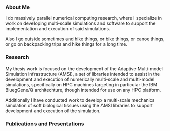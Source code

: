 ### About Me

I do massively parallel numerical computing research, where I specialize in work on developing multi-scale simulations and software to support the implementation and execution of said simulations.

Also I go outside sometimes and hike things, or bike things, or canoe things, or go on backpacking trips and hike things for a long time.

### Research

My thesis work is focused on the development of the Adaptive Multi-model Simulation Infrastructure (AMSI), a set of libraries intended to assist in the development and execution of numerically multi-scale and multi-model simulations, specifically on HPC machines targeting in particular the IBM BluegGene/Q architechture, though intended for use on any HPC platform. 

Additionally I have conducted work to develop a multi-scale mechanics simulation of soft biological tissues using the AMSI libraries to support development and execution of the simulation.


### Publications and Presentations




